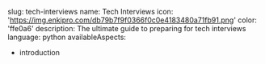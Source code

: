 slug: tech-interviews
name: Tech Interviews
icon: 'https://img.enkipro.com/db79b7f9f0366f0c0e4183480a71fb91.png'
color: 'ffe0a6'
description: The ultimate guide to preparing for tech interviews
language: python
availableAspects:
  - introduction
